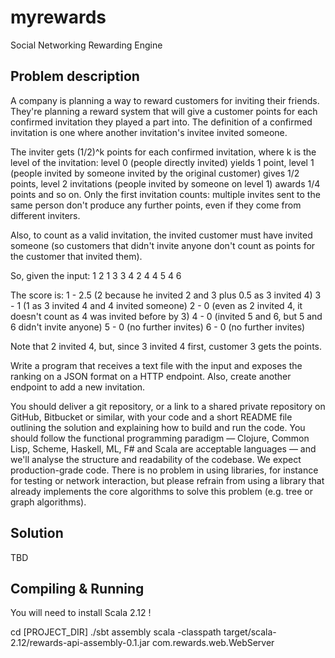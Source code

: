 # myrewards
Social Networking Rewarding Engine

## Problem description

A company is planning a way to reward customers for inviting their friends. They're planning a reward system that will
give a customer points for each confirmed invitation they played a part into. The definition of a confirmed invitation is one where another invitation's invitee invited someone.

The inviter gets (1/2)^k points for each confirmed invitation, where k is the level of the invitation: level 0 (people directly invited) yields 1 point, level 1 (people invited by someone invited by the original customer) gives 1/2 points, level 2 invitations (people invited by someone on level 1) awards 1/4 points and so on. Only the first invitation counts: multiple invites sent to the same person don't produce any further points, even if they come from different inviters.

Also, to count as a valid invitation, the invited customer must have invited someone (so customers that didn't invite anyone don't count as points for the customer that invited them).

So, given the input:
1 2
1 3 
3 4
2 4
4 5
4 6

The score is:
1 - 2.5 (2 because he invited 2 and 3 plus 0.5 as 3 invited 4)
3 - 1 (1 as 3 invited 4 and 4 invited someone)
2 - 0 (even as 2 invited 4, it doesn't count as 4 was invited before by 3)
4 - 0 (invited 5 and 6, but 5 and 6 didn't invite anyone)
5 - 0 (no further invites)
6 - 0 (no further invites)

Note that 2 invited 4, but, since 3 invited 4 first, customer 3 gets the points.

Write a program that receives a text file with the input and exposes the ranking on a JSON format on a HTTP endpoint. Also, create another endpoint to add a new invitation.

You should deliver a git repository, or a link to a shared private repository on GitHub, Bitbucket or similar, with your code and a short README file outlining the solution and explaining how to build and run the code. You should follow the functional programming paradigm — Clojure, Common Lisp, Scheme, Haskell, ML, F# and Scala are acceptable languages — and we'll analyse the structure and readability of the codebase. We expect production-grade code. There is no problem in using libraries, for instance for testing or network interaction, but please refrain from using a library that already implements the core algorithms to solve this problem (e.g. tree or graph algorithms).

## Solution

TBD

## Compiling & Running


You will need to install Scala 2.12 !

cd [PROJECT_DIR]
./sbt assembly
scala -classpath target/scala-2.12/rewards-api-assembly-0.1.jar com.rewards.web.WebServer

